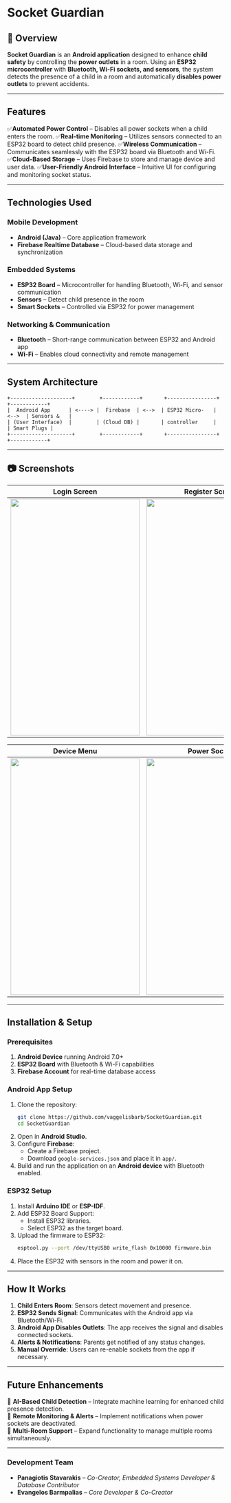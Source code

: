 # Socket Guardian

## 📌 Overview
**Socket Guardian** is an **Android application** designed to enhance **child safety** by controlling the **power outlets** in a room. Using an **ESP32 microcontroller** with **Bluetooth, Wi-Fi sockets, and sensors**, the system detects the presence of a child in a room and automatically **disables power outlets** to prevent accidents.

---

## Features
✅**Automated Power Control** – Disables all power sockets when a child enters the room.
✅**Real-time Monitoring** – Utilizes sensors connected to an ESP32 board to detect child presence.
✅**Wireless Communication** – Communicates seamlessly with the ESP32 board via Bluetooth and Wi-Fi.
✅**Cloud-Based Storage** – Uses Firebase to store and manage device and user data.
✅**User-Friendly Android Interface** – Intuitive UI for configuring and monitoring socket status.

---

## Technologies Used
### **Mobile Development**
- **Android (Java)** – Core application framework
- **Firebase Realtime Database** – Cloud-based data storage and synchronization

### **Embedded Systems**
- **ESP32 Board** – Microcontroller for handling Bluetooth, Wi-Fi, and sensor communication
- **Sensors** – Detect child presence in the room
- **Smart Sockets** – Controlled via ESP32 for power management

### **Networking & Communication**
- **Bluetooth** – Short-range communication between ESP32 and Android app
- **Wi-Fi** – Enables cloud connectivity and remote management

---

## System Architecture
```
+--------------------+        +------------+       +----------------+        +------------+
|  Android App      | <----> |  Firebase  | <-->  | ESP32 Micro-   | <-->  | Sensors &   |
| (User Interface)  |        | (Cloud DB) |       | controller     |       | Smart Plugs |
+--------------------+        +------------+       +----------------+        +------------+
```

---

## 📷 Screenshots
| Login Screen | Register Screen | Home Menu |
|--------------|-----------------|-----------|
| <img src="https://github.com/user-attachments/assets/e26c1e62-309d-4127-a22e-42417ca5d076" width="300" height="550"/> | <img src="https://github.com/user-attachments/assets/c8cac860-aad8-4bad-9cf2-ff4143f453cd" width="300" height="550"/> | <img src="https://github.com/user-attachments/assets/5a07150f-1b53-44bd-8dc4-689a3a49bca5" width="300" height="550"/>

| Device Menu | Power Socket | Settings |
|-------------|--------------|----------|
| <img src="https://github.com/user-attachments/assets/abe6e13c-9ba6-44cb-8355-1db2d88937d4" width="300" height="550"/> | <img src="https://github.com/user-attachments/assets/ab8dd4ec-b91b-42c3-917a-cfbd399147eb" width="300" height="550"/> | <img src="https://github.com/user-attachments/assets/df8515a3-281a-465f-bb27-1dc18ad2b52c" width="300" height="550"/>


---

## Installation & Setup
### **Prerequisites**
1. **Android Device** running Android 7.0+
2. **ESP32 Board** with Bluetooth & Wi-Fi capabilities
3. **Firebase Account** for real-time database access

### **Android App Setup**
1. Clone the repository:
   ```sh
   git clone https://github.com/vaggelisbarb/SocketGuardian.git
   cd SocketGuardian
   ```
2. Open in **Android Studio**.
3. Configure **Firebase**:
   - Create a Firebase project.
   - Download `google-services.json` and place it in `app/`.
4. Build and run the application on an **Android device** with Bluetooth enabled.

### **ESP32 Setup**
1. Install **Arduino IDE** or **ESP-IDF**.
2. Add ESP32 Board Support:
   - Install ESP32 libraries.
   - Select ESP32 as the target board.
3. Upload the firmware to ESP32:
   ```sh
   esptool.py --port /dev/ttyUSB0 write_flash 0x10000 firmware.bin
   ```
4. Place the ESP32 with sensors in the room and power it on.

---

## How It Works
1. **Child Enters Room**: Sensors detect movement and presence.
2. **ESP32 Sends Signal**: Communicates with the Android app via Bluetooth/Wi-Fi.
3. **Android App Disables Outlets**: The app receives the signal and disables connected sockets.
4. **Alerts & Notifications**: Parents get notified of any status changes.
5. **Manual Override**: Users can re-enable sockets from the app if necessary.

---

## Future Enhancements
🔹 **AI-Based Child Detection** – Integrate machine learning for enhanced child presence detection.  
🔹 **Remote Monitoring & Alerts** – Implement notifications when power sockets are deactivated.  
🔹 **Multi-Room Support** – Expand functionality to manage multiple rooms simultaneously.

---

### **Development Team**  
- **Panagiotis Stavarakis** – *Co-Creator, Embedded Systems Developer & Database Contributor*  
- **Evangelos Barmpalias** – *Core Developer & Co-Creator*  
